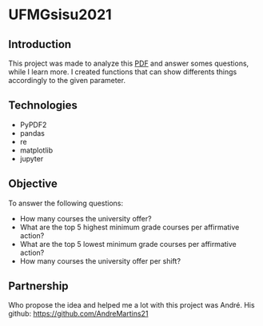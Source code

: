 # UFMGsisu2021


## Introduction

This project was made to analyze this [PDF](https://www.ufmg.br/sisu/wp-content/uploads/2021/04/M%C3%A1ximos-e-M%C3%ADnimos-ap%C3%B3s-Chamada-regular.pdf) and answer somes questions, while I learn more. 
I created functions that can show differents things accordingly to the given parameter.

## Technologies

* PyPDF2
* pandas
* re
* matplotlib
* jupyter

## Objective
To answer the following questions:
* How many courses the university offer?
* What are the top 5 highest minimum grade courses per affirmative action?
* What are the top 5 lowest minimum grade courses per affirmative action? 
* How many courses the university offer per shift?

## Partnership
Who propose the idea and helped me a lot with this project was André.
His github: https://github.com/AndreMartins21
